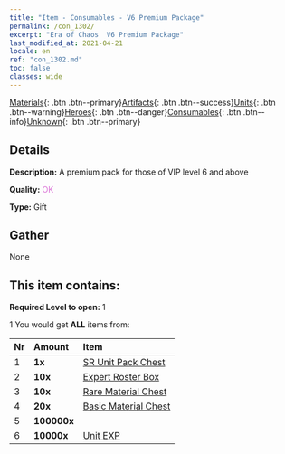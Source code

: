 ```yaml
---
title: "Item - Consumables - V6 Premium Package"
permalink: /con_1302/
excerpt: "Era of Chaos  V6 Premium Package"
last_modified_at: 2021-04-21
locale: en
ref: "con_1302.md"
toc: false
classes: wide
---
```

 [Materials](/Items/){: .btn .btn--primary}[Artifacts](/Items/Artifacts/){: .btn .btn--success}[Units](/Items/Units/){: .btn .btn--warning}[Heroes](/Items/Heroes/){: .btn .btn--danger}[Consumables](/Items/Consumables/){: .btn .btn--info}[Unknown](/Items/Unknown/){: .btn .btn--primary}

## Details
 **Description:** A premium pack for those of VIP level 6 and above

 **Quality:** <span style="color: #DA70D6">OK</span>

 **Type:** Gift

## Gather

  None

## This item contains:

 **Required Level to open:** 1

 1 You would get **ALL** items  from:

  | Nr | Amount |     Item    |
  |:---|:-------|:------------|
  | 1 |  **1x** | [SR Unit Pack Chest](/Items/con_1319/) |  | 
  | 2 |  **10x** | [Expert Roster Box](/Items/con_776/) |  | 
  | 3 |  **10x** | [Rare Material Chest](/Items/con_757/) |  | 
  | 4 |  **20x** | [Basic Material Chest](/Items/con_756/) |  | 
  | 5 |  **100000x** | <i class="fas fa-coins"/> |  | 
  | 6 |  **10000x** | [Unit EXP](/Items/con_902/) |  | 
